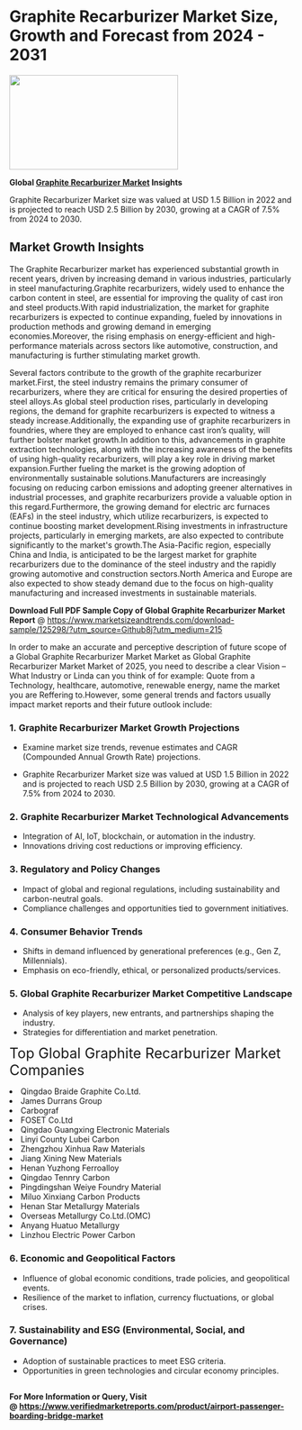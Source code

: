 <H1>Graphite Recarburizer Market Size, Growth and Forecast from 2024 - 2031</H1><img class="aligncenter size-medium wp-image-584254" src="https://thirdeyenews.in/wp-content/uploads/2024/09/Global-Market-Research-300x168.jpeg" alt="" width="300" height="168" /><p><strong>Global&nbsp;<a href="https://www.marketsizeandtrends.com/download-sample/125298/?utm_source=Github8j?utm_medium=215">Graphite Recarburizer Market</a> Insights</strong></p><p>Graphite Recarburizer Market size was valued at USD 1.5 Billion in 2022 and is projected to reach USD 2.5 Billion by 2030, growing at a CAGR of 7.5% from 2024 to 2030.</p><p><h2>Market Growth Insights</h2> <p>The Graphite Recarburizer market has experienced substantial growth in recent years, driven by increasing demand in various industries, particularly in steel manufacturing.Graphite recarburizers, widely used to enhance the carbon content in steel, are essential for improving the quality of cast iron and steel products.With rapid industrialization, the market for graphite recarburizers is expected to continue expanding, fueled by innovations in production methods and growing demand in emerging economies.Moreover, the rising emphasis on energy-efficient and high-performance materials across sectors like automotive, construction, and manufacturing is further stimulating market growth.</p> <p>Several factors contribute to the growth of the graphite recarburizer market.First, the steel industry remains the primary consumer of recarburizers, where they are critical for ensuring the desired properties of steel alloys.As global steel production rises, particularly in developing regions, the demand for graphite recarburizers is expected to witness a steady increase.Additionally, the expanding use of graphite recarburizers in foundries, where they are employed to enhance cast iron’s quality, will further bolster market growth.In addition to this, advancements in graphite extraction technologies, along with the increasing awareness of the benefits of using high-quality recarburizers, will play a key role in driving market expansion.Further fueling the market is the growing adoption of environmentally sustainable solutions.Manufacturers are increasingly focusing on reducing carbon emissions and adopting greener alternatives in industrial processes, and graphite recarburizers provide a valuable option in this regard.Furthermore, the growing demand for electric arc furnaces (EAFs) in the steel industry, which utilize recarburizers, is expected to continue boosting market development.Rising investments in infrastructure projects, particularly in emerging markets, are also expected to contribute significantly to the market's growth.The Asia-Pacific region, especially China and India, is anticipated to be the largest market for graphite recarburizers due to the dominance of the steel industry and the rapidly growing automotive and construction sectors.North America and Europe are also expected to show steady demand due to the focus on high-quality manufacturing and increased investments in sustainable materials.<p><span class=""><strong>Download Full PDF Sample Copy of Global Graphite Recarburizer Market Report</strong> @ <a href="https://www.marketsizeandtrends.com/download-sample/125298/?utm_source=Github8j?utm_medium=215" target="_blank">https://www.marketsizeandtrends.com/download-sample/125298/?utm_source=Github8j?utm_medium=215</a></span></p><p>In order to make an accurate and perceptive description of future scope of a Global&nbsp;Graphite Recarburizer Market Market as Global&nbsp;Graphite Recarburizer Market Market of 2025, you need to describe a clear Vision &ndash; What Industry or Linda can you think of for example: Quote from a Technology, healthcare, automotive, renewable energy, name the market you are Reffering to.However, some general trends and factors usually impact market reports and their future outlook include:</p><h3>1.&nbsp;<strong>Graphite Recarburizer Market Growth Projections</strong></h3><ul><li>Examine market size trends, revenue estimates and CAGR (Compounded Annual Growth Rate) projections.</li><li><p>Graphite Recarburizer Market size was valued at USD 1.5 Billion in 2022 and is projected to reach USD 2.5 Billion by 2030, growing at a CAGR of 7.5% from 2024 to 2030.</p></li></ul><h3>2.&nbsp;<strong>Graphite Recarburizer Market Technological Advancements</strong></h3><ul><li>Integration of AI, IoT, blockchain, or automation in the industry.</li><li>Innovations driving cost reductions or improving efficiency.</li></ul><h3>3.&nbsp;<strong>Regulatory and Policy Changes</strong></h3><ul><li>Impact of global and regional regulations, including sustainability and carbon-neutral goals.</li><li>Compliance challenges and opportunities tied to government initiatives.</li></ul><h3>4.&nbsp;<strong>Consumer Behavior Trends</strong></h3><ul><li>Shifts in demand influenced by generational preferences (e.g., Gen Z, Millennials).</li><li>Emphasis on eco-friendly, ethical, or personalized products/services.</li></ul><h3>5.&nbsp;<strong>Global Graphite Recarburizer Market Competitive Landscape</strong></h3><ul><li>Analysis of key players, new entrants, and partnerships shaping the industry.</li><li>Strategies for differentiation and market penetration.</li></ul><p data-pm-slice="1 1 []"><span style="color: inherit; font-family: inherit; font-size: 25px;">Top Global Graphite Recarburizer Market Companies</span></p><div class="" data-test-id=""><p><li>Qingdao Braide Graphite Co.Ltd.</li><li> James Durrans Group</li><li> Carbograf</li><li> FOSET Co.Ltd</li><li> Qingdao Guangxing Electronic Materials</li><li> Linyi County Lubei Carbon</li><li> Zhengzhou Xinhua Raw Materials</li><li> Jiang Xining New Materials</li><li> Henan Yuzhong Ferroalloy</li><li> Qingdao Tennry Carbon</li><li> Pingdingshan Weiye Foundry Material</li><li> Miluo Xinxiang Carbon Products</li><li> Henan Star Metallurgy Materials</li><li> Overseas Metallurgy Co.Ltd.(OMC)</li><li> Anyang Huatuo Metallurgy</li><li> Linzhou Electric Power Carbon</li></p></div><h3>6.&nbsp;<strong>Economic and Geopolitical Factors</strong></h3><ul><li>Influence of global economic conditions, trade policies, and geopolitical events.</li><li>Resilience of the market to inflation, currency fluctuations, or global crises.</li></ul><h3>7.&nbsp;<strong>Sustainability and ESG (Environmental, Social, and Governance)</strong></h3><ul><li>Adoption of sustainable practices to meet ESG criteria.</li><li>Opportunities in green technologies and circular economy principles.</li></ul><h2><strong style="font-size: 14px;">For More Information or Query, Visit @&nbsp;</strong><a style="background-color: #ffffff; font-size: 14px;" href="https://www.marketsizeandtrends.com/report/graphite-recarburizer-market/" target="_blank">https://www.verifiedmarketreports.com/product/airport-passenger-boarding-bridge-market</a></h2>